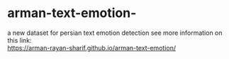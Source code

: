 # arman-text-emotion-
a new dataset for persian text emotion detection
see more information on this link:<br>
https://arman-rayan-sharif.github.io/arman-text-emotion/
